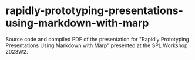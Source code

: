 # rapidly-prototyping-presentations-using-markdown-with-marp
Source code and compiled PDF of the presentation for "Rapidly Prototyping Presentations Using Markdown with Marp" presented at the SPL Workshop 2023W2.
